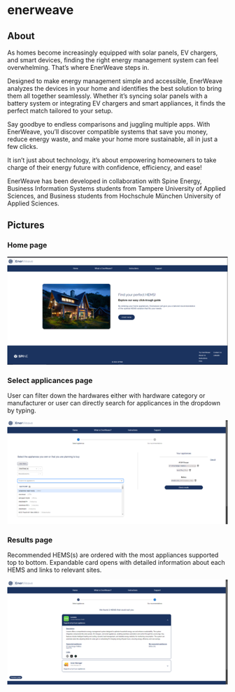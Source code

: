 # enerweave

## About
As homes become increasingly equipped with solar panels, EV chargers, and smart devices, finding the right energy management system can feel overwhelming. That’s where EnerWeave steps in. 

Designed to make energy management simple and accessible, EnerWeave analyzes the devices in your home and identifies the best solution to bring them all together seamlessly. Whether it’s syncing solar panels with a battery system or integrating EV chargers and smart appliances, it finds the perfect match tailored to your setup.

Say goodbye to endless comparisons and juggling multiple apps. With EnerWeave, you’ll discover compatible systems that save you money, reduce energy waste, and make your home more sustainable, all in just a few clicks.

It isn’t just about technology, it’s about empowering homeowners to take charge of their energy future with confidence, efficiency, and ease!

EnerWeave has been developed in collaboration with Spine Energy, Business Information Systems students from Tampere University of Applied Sciences, and Business students from Hochschule München University of Applied Sciences.

## Pictures
### Home page
<img src="home.PNG"/>

### Select applicances page
User can filter down the hardwares either with hardware category or manufacturer or user can directly search for applicances in the dropdown by typing.


<img src="select.png"/>

### Results page
Recommended HEMS(s) are ordered with the most appliances supported top to bottom. Expandable card opens with detailed information about each HEMS and links to relevant sites.


<img src="results.PNG"/>
